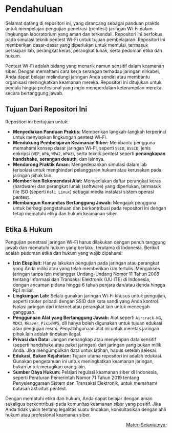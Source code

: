 # Pendahuluan

Selamat datang di repositori ini, yang dirancang sebagai panduan praktis untuk mempelajari pengujian penetrasi (pentest) jaringan Wi-Fi dalam lingkungan laboratorium yang aman dan terkendali. Repositori ini berfokus pada simulasi teknik pentest Wi-Fi untuk tujuan pembelajaran. Repositori ini memberikan dasar-dasar yang diperlukan untuk memulai, termasuk persiapan lab, perangkat keras, perangkat lunak, serta pedoman etika dan hukum.

Pentest Wi-Fi adalah bidang yang menarik namun sensitif dalam keamanan siber. Dengan memahami cara kerja serangan terhadap jaringan nirkabel, Anda dapat belajar melindungi jaringan Anda sendiri atau membantu organisasi meningkatkan keamanan mereka. Repositori ini ditujukan untuk pemula hingga profesional yang ingin memperdalam keterampilan mereka secara bertanggung jawab.

## Tujuan Dari Repositori Ini

Repositori ini bertujuan untuk:

- **Menyediakan Panduan Praktis:** Memberikan langkah-langkah terperinci untuk menyiapkan lingkungan pentest Wi-Fi.
- **Mendukung Pembelajaran Keamanan Siber:** Membantu pengguna memahami konsep dasar jaringan Wi-Fi, seperti `SSID`, `BSSID`, jenis enkripsi (`WEP`, `WPA`, `WPA2`, `WPA3`), serta teknik pentest seperti **penangkapan handshake**, **serangan deauth**, dan lainnya.
- **Mendorong Praktik Aman:** Mengedepankan simulasi dalam lab terisolasi untuk menghindari pelanggaran hukum atau kerusakan pada jaringan pihak lain.
- **Memberikan Rekomendasi Alat:** Menyediakan daftar perangkat keras (hardware) dan perangkat lunak (software) yang diperlukan, termasuk file ISO (seperti `Kali Linux`) sebagai media instalasi sistem operasi pentest.
- **Membangun Komunitas Bertanggung Jawab:** Mengajak pengguna untuk berbagi pengetahuan dan berkontribusi pada repositori ini dengan tetap mematuhi etika dan hukum keamanan siber.

## Etika & Hukum

Pengujian penetrasi jaringan Wi-Fi harus dilakukan dengan penuh tanggung jawab dan mematuhi hukum yang berlaku, terutama di Indonesia. Berikut adalah pedoman etika dan hukum yang wajib dipahami:

- **Izin Eksplisit:** Hanya lakukan pengujian pada jaringan atau perangkat yang Anda miliki atau yang telah memberikan izin tertulis. Mengakses jaringan tanpa izin melanggar Undang-Undang Nomor 11 Tahun 2008 tentang Informasi dan Transaksi Elektronik (UU ITE) di Indonesia, dengan ancaman pidana hingga 6 tahun penjara dan/atau denda hingga Rp1 miliar.
- **Lingkungan Lab:** Selalu gunakan jaringan Wi-Fi khusus untuk pengujian, seperti router pribadi dengan SSID dan kata sandi yang Anda kontrol. Isolasi jaringan dari internet atau perangkat lain untuk mencegah gangguan.
- **Penggunaan Alat yang Bertanggung Jawab:** Alat seperti `Aircrack-NG`, `MDK3`, `Reaver`, `PixieWPS`, dll hanya boleh digunakan untuk tujuan edukasi atau pengujian resmi. Penyalahgunaan alat ini untuk meretas jaringan pihak lain adalah tindakan ilegal.
- **Privasi dan Data:** Jangan menangkap atau menyimpan data sensitif (seperti handshake atau paket jaringan) dari jaringan yang bukan milik Anda. Jika mengumpulkan data untuk latihan, hapus setelah selesai.
- **Edukasi, Bukan Kejahatan:** Tujuan utama repositori ini adalah edukasi. Gunakan pengetahuan ini untuk meningkatkan keamanan jaringan, bukan untuk merugikan orang lain.
- **Sumber Daya Hukum:** Pelajari regulasi keamanan siber di Indonesia, seperti Peraturan Pemerintah Nomor 71 Tahun 2019 tentang Penyelenggaraan Sistem dan Transaksi Elektronik, untuk memahami batasan aktivitas pentest.

Dengan mematuhi etika dan hukum, Anda dapat belajar dengan aman sekaligus berkontribusi pada komunitas keamanan siber yang positif. Jika Anda tidak yakin tentang legalitas suatu tindakan, konsultasikan dengan ahli hukum atau profesional keamanan siber.

<div align="right">
  <p><a href="#">Materi Selanjutnya: </a></p>
</div>
